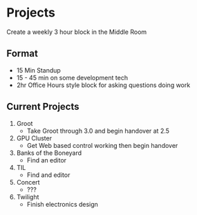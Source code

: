 # Projects

Create a weekly 3 hour block in the Middle Room 

## Format
- 15 Min Standup 
- 15 - 45 min on some development tech
- 2hr Office Hours style block for asking questions doing work 

## Current Projects
1. Groot
   -  Take Groot through 3.0 and begin handover at 2.5
2. GPU Cluster
   -  Get Web based control working then begin handover
3. Banks of the Boneyard
   - Find an editor
4. TIL
   - Find and editor
5. Concert
   - ???
6. Twilight
   - Finish electronics design  
